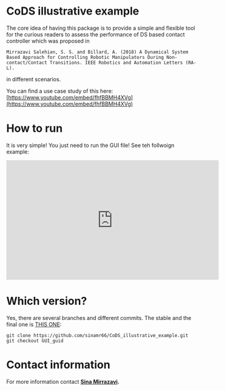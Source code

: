 # CoDS illustrative example

The core idea  of having this package is to provide a simple and flexible tool for the curious readers to assess the performance  of DS based contact controller which was proposed in

```
Mirrazavi Salehian, S. S. and Billard, A. (2018) A Dynamical System Based Approach for Controlling Robotic Manipulators During Non-contact/Contact Transitions. IEEE Robotics and Automation Letters (RA-L).
```
in different scenarios. 

You can find a use case study of this here:
[https://www.youtube.com/embed/fhfBBMH4XVg](https://www.youtube.com/embed/fhfBBMH4XVg)



# How to run
It is very simple! You just need to run the GUI file! See teh follwoign example:

<p><iframe src="https://www.youtube.com/embed/eAcXKDPbpZg" width="560" height="315" frameborder="0" allowfullscreen="allowfullscreen"></iframe></p>


# Which version?
Yes, there are several branches and different commits. The stable and the final one is  [THIS ONE](https://github.com/sinamr66/CoDS_illuastrative_example/tree/GUI_guid):
```
git clone https://github.com/sinamr66/CoDS_illustrative_example.git
git checkout GUI_guid
```


# Contact information
For more information contact <strong><a href="http://lasa.epfl.ch/people/member.php?SCIPER=233855"> Sina Mirrazavi</a>.</strong>
